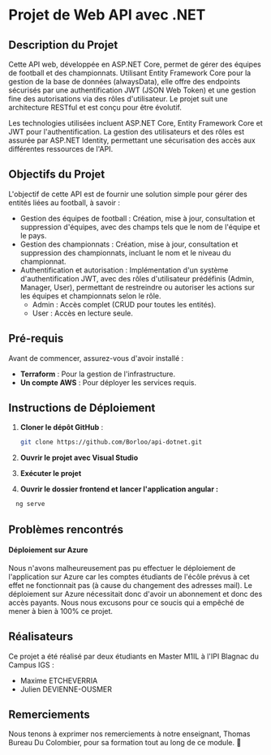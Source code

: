 # Projet de Web API avec .NET

## Description du Projet

Cette API web, développée en ASP.NET Core, permet de gérer des équipes de football et des championnats. Utilisant Entity Framework Core pour la gestion de la base de données (alwaysData), elle offre des endpoints sécurisés par une authentification JWT (JSON Web Token) et une gestion fine des autorisations via des rôles d'utilisateur. Le projet suit une architecture RESTful et est conçu pour être évolutif.

Les technologies utilisées incluent ASP.NET Core, Entity Framework Core et JWT pour l'authentification. La gestion des utilisateurs et des rôles est assurée par ASP.NET Identity, permettant une sécurisation des accès aux différentes ressources de l'API.

## Objectifs du Projet

L'objectif de cette API est de fournir une solution simple pour gérer des entités liées au football, à savoir :

- Gestion des équipes de football : Création, mise à jour, consultation et suppression d'équipes, avec des champs tels que le nom de l'équipe et le pays.
- Gestion des championnats : Création, mise à jour, consultation et suppression des championnats, incluant le nom et le niveau du championnat.
- Authentification et autorisation : Implémentation d'un système d'authentification JWT, avec des rôles d'utilisateur prédéfinis (Admin, Manager, User), permettant de restreindre ou autoriser les actions sur les équipes et championnats selon le rôle.
    - Admin : Accès complet (CRUD pour toutes les entités).
    - User : Accès en lecture seule.


## Pré-requis

Avant de commencer, assurez-vous d'avoir installé :
- **Terraform** : Pour la gestion de l'infrastructure.
- **Un compte AWS** : Pour déployer les services requis.

## Instructions de Déploiement

1. **Cloner le dépôt GitHub** :
   ```bash
   git clone https://github.com/Borloo/api-dotnet.git
   ```
2. **Ouvrir le projet avec Visual Studio** 

3. **Exécuter le projet**

4. **Ouvrir le dossier frontend et lancer l'application angular :**
 ```bash
   ng serve
   ```

## Problèmes rencontrés

#### Déploiement sur Azure

Nous n'avons malheureusement pas pu effectuer le déploiement de l'application sur Azure car les comptes étudiants de l'écôle prévus à cet effet ne fonctionnait pas (à cause du changement des adresses mail). Le déploiement sur Azure nécessitait donc d'avoir un abonnement et donc des accès payants. Nous nous excusons pour ce soucis qui a empêché de mener à bien à 100% ce projet.

## Réalisateurs

Ce projet a été réalisé par deux étudiants en Master M1IL à l'IPI Blagnac du Campus IGS :

- Maxime ETCHEVERRIA
- Julien DEVIENNE-OUSMER

## Remerciements

Nous tenons à exprimer nos remerciements à notre enseignant, Thomas Bureau Du Colombier, pour sa formation tout au long de ce module. :rocket:
